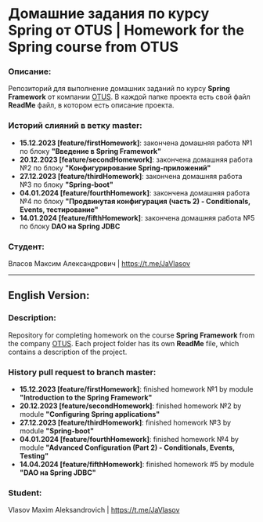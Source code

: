 # Домашние задания по курсу Spring от OTUS | Homework for the Spring course from OTUS 

### Описание: 
Репозиторий для выполнение домашних заданий по курсу **Spring Framework** от компании [OTUS](https://otus.ru/).
В каждой папке проекта есть свой файл **ReadMe** файл, в котором есть описание проекта.

### Историй слияний в ветку master:
* **15.12.2023 [feature/firstHomework]**: закончена домашняя работа №1 по блоку **"Введение в Spring Framework"**
* **20.12.2023 [feature/secondHomework]**: закончена домашняя работа №2 по блоку **"Конфигурирование Spring-приложений"**
* **27.12.2023 [feature/thirdHomework]**: закончена домашняя работа №3 по блоку **"Spring-boot"**
* **04.01.2024 [feature/fourthHomework]**: закончена домашняя работа №4 по блоку **"Продвинутая конфигурация (часть 2) - Conditionals, Events, тестирование"**
* **14.01.2024 [feature/fifthHomework]**: закончена домашняя работа №5 по блоку **DAO на Spring JDBC**

### Студент: 
Власов Максим Александрович | https://t.me/JaVlasov

---
## English Version:

### Description:
Repository for completing homework on the course **Spring Framework** from the company [OTUS](https://otus.ru/).
Each project folder has its own **ReadMe** file, which contains a description of the project.

### History pull request to branch master:
* **15.12.2023 [feature/firstHomework]**: finished homework №1 by module **"Introduction to the Spring Framework"**
* **20.12.2023 [feature/secondHomework]**: finished homework №2 by module **"Configuring Spring applications"**
* **27.12.2023 [feature/thirdHomework]**: finished homework №3 by module **"Spring-boot"**
* **04.01.2024 [feature/fourthHomework]**: finished homework №4 by module **"Advanced Configuration (Part 2) - Conditionals, Events, Testing"**
* **14.04.2024 [feature/fifthHomework]**: finished homework #5 by module **"DAO на Spring JDBC"**

### Student: 
Vlasov Maxim Aleksandrovich | https://t.me/JaVlasov
